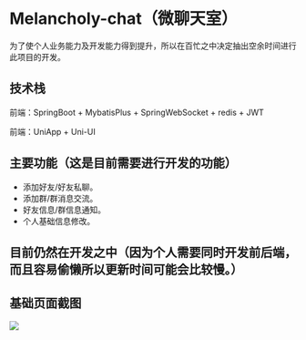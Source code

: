 # Melancholy-chat（微聊天室）

为了使个人业务能力及开发能力得到提升，所以在百忙之中决定抽出空余时间进行此项目的开发。

## 技术栈

前端：SpringBoot + MybatisPlus + SpringWebSocket + redis + JWT

前端：UniApp + Uni-UI

## 主要功能（这是目前需要进行开发的功能）

- 添加好友/好友私聊。
- 添加群/群消息交流。
- 好友信息/群信息通知。
- 个人基础信息修改。

## 目前仍然在开发之中（因为个人需要同时开发前后端，而且容易偷懒所以更新时间可能会比较慢。）

## 基础页面截图


![]([C:\Users\Juran\Desktop\melancholy-chat.png](https://github.com/A-Juran/Wechat_room/blob/main/assets/melancholy-chat.png))
